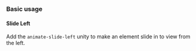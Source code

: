 ### Basic usage

#### Slide Left

Add the `animate-slide-left` unity to make an element slide in to view from the left.
